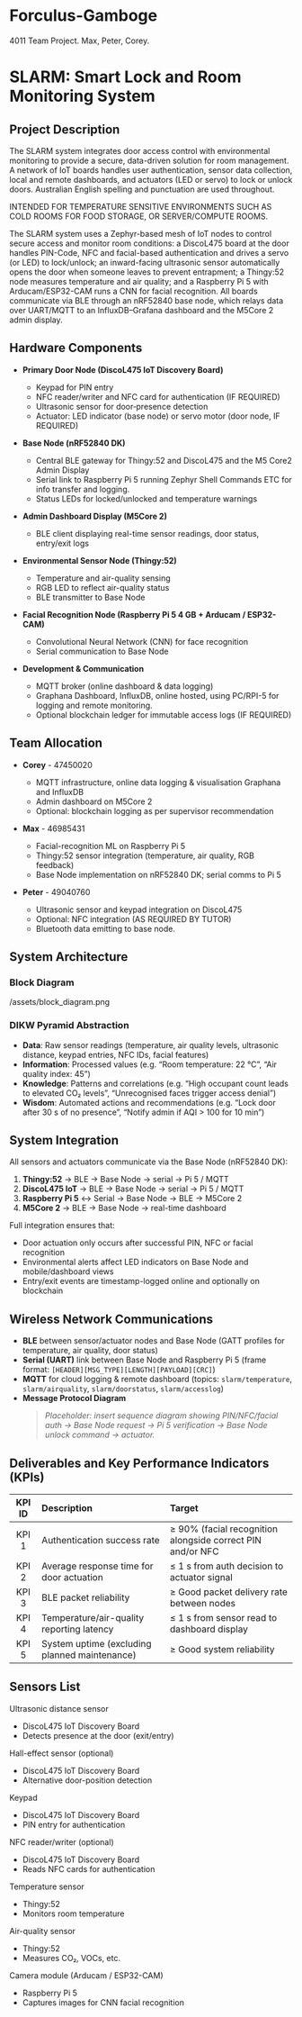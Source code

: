 # Forculus-Gamboge
4011 Team Project. Max, Peter, Corey.

# SLARM: Smart Lock and Room Monitoring System

## Project Description  
The SLARM system integrates door access control with environmental monitoring to provide a secure, data-driven solution for room management. A network of IoT boards handles user authentication, sensor data collection, local and remote dashboards, and actuators (LED or servo) to lock or unlock doors. Australian English spelling and punctuation are used throughout.

INTENDED FOR TEMPERATURE SENSITIVE ENVIRONMENTS SUCH AS COLD ROOMS FOR FOOD STORAGE, OR SERVER/COMPUTE ROOMS.

The SLARM system uses a Zephyr-based mesh of IoT nodes to control secure access and monitor room conditions: a DiscoL475 board at the door handles PIN-Code, NFC and facial-based authentication and drives a servo (or LED) to lock/unlock; an inward-facing ultrasonic sensor automatically opens the door when someone leaves to prevent entrapment; a Thingy:52 node measures temperature and air quality; and a Raspberry Pi 5 with Arducam/ESP32-CAM runs a CNN for facial recognition. All boards communicate via BLE through an nRF52840 base node, which relays data over UART/MQTT to an InfluxDB–Grafana dashboard and the M5Core 2 admin display.

## Hardware Components  
- **Primary Door Node (DiscoL475 IoT Discovery Board)**  
  - Keypad for PIN entry
  - NFC reader/writer and NFC card for authentication (IF REQUIRED)
  - Ultrasonic sensor for door‐presence detection  
  - Actuator: LED indicator (base node) or servo motor (door node, IF REQUIRED)  

- **Base Node (nRF52840 DK)**  
  - Central BLE gateway for Thingy:52 and DiscoL475 and the M5 Core2 Admin Display
  - Serial link to Raspberry Pi 5 running Zephyr Shell Commands ETC for info transfer and logging.
  - Status LEDs for locked/unlocked and temperature warnings  

- **Admin Dashboard Display (M5Core 2)**  
  - BLE client displaying real-time sensor readings, door status, entry/exit logs  

- **Environmental Sensor Node (Thingy:52)**  
  - Temperature and air-quality sensing  
  - RGB LED to reflect air-quality status  
  - BLE transmitter to Base Node  

- **Facial Recognition Node (Raspberry Pi 5 4 GB + Arducam / ESP32-CAM)**  
  - Convolutional Neural Network (CNN) for face recognition  
  - Serial communication to Base Node  

- **Development & Communication**  
  - MQTT broker (online dashboard & data logging)
  - Graphana Dashboard, InfluxDB, online hosted, using PC/RPI-5 for logging and remote monitoring.
  - Optional blockchain ledger for immutable access logs (IF REQUIRED) 

## Team Allocation  
- **Corey** - 47450020
  - MQTT infrastructure, online data logging & visualisation Graphana and InfluxDB  
  - Admin dashboard on M5Core 2  
  - Optional: blockchain logging as per supervisor recommendation 

- **Max** - 46985431
  - Facial-recognition ML on Raspberry Pi 5  
  - Thingy:52 sensor integration (temperature, air quality, RGB feedback)  
  - Base Node implementation on nRF52840 DK; serial comms to Pi 5  

- **Peter** - 49040760
  - Ultrasonic sensor and keypad integration on DiscoL475  
  - Optional: NFC integration  (AS REQUIRED BY TUTOR)
  - Bluetooth data emitting to base node.

## System Architecture  

### Block Diagram  
/assets/block_diagram.png

### DIKW Pyramid Abstraction  
- **Data**: Raw sensor readings (temperature, air quality levels, ultrasonic distance, keypad entries, NFC IDs, facial features)  
- **Information**: Processed values (e.g. “Room temperature: 22 °C”, “Air quality index: 45”)  
- **Knowledge**: Patterns and correlations (e.g. “High occupant count leads to elevated CO₂ levels”, “Unrecognised faces trigger access denial”)  
- **Wisdom**: Automated actions and recommendations (e.g. “Lock door after 30 s of no presence”, “Notify admin if AQI > 100 for 10 min”)  

## System Integration  
All sensors and actuators communicate via the Base Node (nRF52840 DK):  
1. **Thingy:52** → BLE → Base Node → serial → Pi 5 / MQTT  
2. **DiscoL475 IoT** → BLE → Base Node → serial → Pi 5 / MQTT  
3. **Raspberry Pi 5** ↔ Serial → Base Node → BLE → M5Core 2  
4. **M5Core 2** → BLE → Base Node → real-time dashboard  

Full integration ensures that:  
- Door actuation only occurs after successful PIN, NFC or facial recognition  
- Environmental alerts affect LED indicators on Base Node and mobile/dashboard views  
- Entry/exit events are timestamp-logged online and optionally on blockchain  

## Wireless Network Communications  
- **BLE** between sensor/actuator nodes and Base Node (GATT profiles for temperature, air quality, door status)  
- **Serial (UART)** link between Base Node and Raspberry Pi 5 (frame format: `[HEADER][MSG_TYPE][LENGTH][PAYLOAD][CRC]`)  
- **MQTT** for cloud logging & remote dashboard (topics: `slarm/temperature`, `slarm/airquality`, `slarm/doorstatus`, `slarm/accesslog`)  
- **Message Protocol Diagram**  
  > _Placeholder: insert sequence diagram showing PIN/NFC/facial auth → Base Node request → Pi 5 verification → Base Node unlock command → actuator._

## Deliverables and Key Performance Indicators (KPIs)  
| KPI ID  | Description                                               | Target                                                     |
| :----:  | :-------------------------------------------------------- | :--------------------------------------------------------- |
| KPI 1   | Authentication success rate                               | ≥ 90% (facial recognition alongside correct PIN and/or NFC |
| KPI 2   | Average response time for door actuation                  | ≤ 1 s from auth decision to actuator signal                |
| KPI 3   | BLE packet reliability                                    | ≥ Good packet delivery rate between nodes                  |
| KPI 4   | Temperature/air-quality reporting latency                 | ≤ 1 s from sensor read to dashboard display                |
| KPI 5   | System uptime (excluding planned maintenance)             | ≥ Good system reliability                                  |

## Sensors List
Ultrasonic distance sensor
* DiscoL475 IoT Discovery Board
* Detects presence at the door (exit/entry)

Hall-effect sensor (optional)
* DiscoL475 IoT Discovery Board
* Alternative door-position detection

Keypad
* DiscoL475 IoT Discovery Board
* PIN entry for authentication

NFC reader/writer (optional)
* DiscoL475 IoT Discovery Board
* Reads NFC cards for authentication

Temperature sensor
* Thingy:52
* Monitors room temperature

Air-quality sensor
* Thingy:52
* Measures CO₂, VOCs, etc.

Camera module (Arducam / ESP32-CAM)
* Raspberry Pi 5
* Captures images for CNN facial recognition
